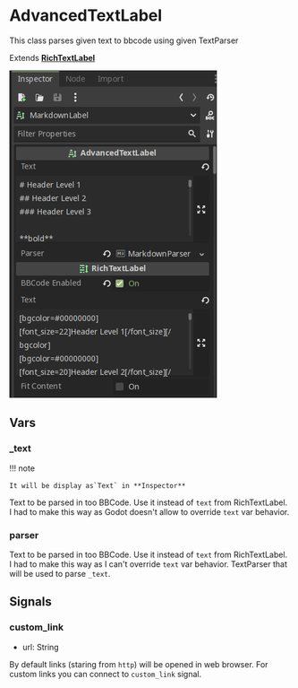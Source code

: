 # AdvancedTextLabel

This class parses given text to bbcode using given TextParser

Extends **[RichTextLabel](https://docs.godotengine.org/en/4.2/classes/class_richtextlabel.html)**

![img](assets/advanced-text-label-inspector.png)

## Vars

### \_text

!!! note

    It will be display as`Text` in **Inspector**

Text to be parsed in too BBCode.
Use it instead of `text` from RichTextLabel.
I had to make this way as Godot doesn't allow
to override `text` var behavior.

### parser

Text to be parsed in too BBCode.
Use it instead of `text` from RichTextLabel.
I had to make this way as I can't override `text` var behavior.
TextParser that will be used to parse `_text`.

## Signals

### custom_link

- url: String

By default links (staring from `http`) will be opened in web browser.
For custom links you can connect to `custom_link` signal.
